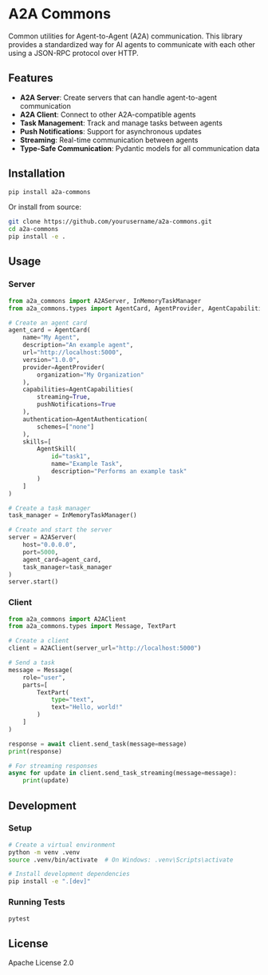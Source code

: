 # A2A Commons

Common utilities for Agent-to-Agent (A2A) communication. This library provides a standardized way for AI agents to communicate with each other using a JSON-RPC protocol over HTTP.

## Features

- **A2A Server**: Create servers that can handle agent-to-agent communication
- **A2A Client**: Connect to other A2A-compatible agents
- **Task Management**: Track and manage tasks between agents
- **Push Notifications**: Support for asynchronous updates
- **Streaming**: Real-time communication between agents
- **Type-Safe Communication**: Pydantic models for all communication data

## Installation

```bash
pip install a2a-commons
```

Or install from source:

```bash
git clone https://github.com/yourusername/a2a-commons.git
cd a2a-commons
pip install -e .
```

## Usage

### Server

```python
from a2a_commons import A2AServer, InMemoryTaskManager
from a2a_commons.types import AgentCard, AgentProvider, AgentCapabilities, AgentAuthentication, AgentSkill

# Create an agent card
agent_card = AgentCard(
    name="My Agent",
    description="An example agent",
    url="http://localhost:5000",
    version="1.0.0",
    provider=AgentProvider(
        organization="My Organization"
    ),
    capabilities=AgentCapabilities(
        streaming=True,
        pushNotifications=True
    ),
    authentication=AgentAuthentication(
        schemes=["none"]
    ),
    skills=[
        AgentSkill(
            id="task1",
            name="Example Task",
            description="Performs an example task"
        )
    ]
)

# Create a task manager
task_manager = InMemoryTaskManager()

# Create and start the server
server = A2AServer(
    host="0.0.0.0",
    port=5000,
    agent_card=agent_card,
    task_manager=task_manager
)
server.start()
```

### Client

```python
from a2a_commons import A2AClient
from a2a_commons.types import Message, TextPart

# Create a client
client = A2AClient(server_url="http://localhost:5000")

# Send a task
message = Message(
    role="user",
    parts=[
        TextPart(
            type="text",
            text="Hello, world!"
        )
    ]
)

response = await client.send_task(message=message)
print(response)

# For streaming responses
async for update in client.send_task_streaming(message=message):
    print(update)
```

## Development

### Setup

```bash
# Create a virtual environment
python -m venv .venv
source .venv/bin/activate  # On Windows: .venv\Scripts\activate

# Install development dependencies
pip install -e ".[dev]"
```

### Running Tests

```bash
pytest
```

## License

Apache License 2.0 